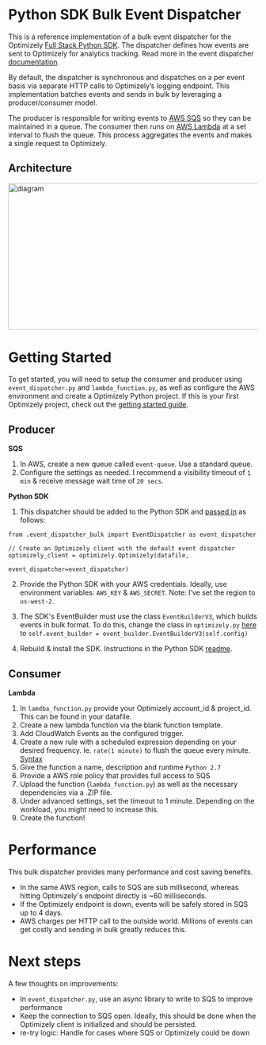 # Python SDK Bulk Event Dispatcher  

This is a reference implementation of a bulk event dispatcher for the Optimizely [Full Stack Python SDK](https://github.com/optimizely/python-sdk). The dispatcher defines how events are sent to Optimizely for analytics tracking. Read more in the event dispatcher [documentation](https://developers.optimizely.com/x/solutions/sdks/reference/?language=python#event-dispatcher).  

By default, the dispatcher is synchronous and dispatches on a per event basis via separate HTTP calls to Optimizely’s logging endpoint. This implementation batches events and sends in bulk by leveraging a producer/consumer model.

The producer is responsible for writing events to [AWS SQS](https://aws.amazon.com/sqs/) so they can be maintained in a queue. The consumer then runs on [AWS Lambda](https://aws.amazon.com/lambda/) at a set interval to flush the queue. This process aggregates the events and makes a single request to Optimizely. 

## Architecture 

<img src="https://s3-us-west-2.amazonaws.com/mauerbac-static-images/diagram.png" alt="diagram" width="516.75" height="294.75"/>

# Getting Started 

To get started, you will need to setup the consumer and producer using `event_dispatcher.py` and `lambda_function.py`, as well as configure the AWS environment and create a Optimizely Python project. If this is your first Optimizely project, check out the [getting started guide](https://developers.optimizely.com/x/solutions/sdks/getting-started/index.html?language=python).  

## Producer

__SQS__

1. In AWS, create a new queue called `event-queue`. Use a standard queue.
2. Configure the settings as needed. I recommend a visibility timeout of `1 min` & receive message wait time of `20 secs`. 

__Python SDK__

1. This dispatcher should be added to the Python SDK and [passed in](https://developers.optimizely.com/x/solutions/sdks/reference/?language=python#event-dispatcher) as follows:

```
from .event_dispatcher_bulk import EventDispatcher as event_dispatcher

// Create an Optimizely client with the default event dispatcher
optimizely_client = optimizely.Optimizely(datafile,
                                          event_dispatcher=event_dispatcher)
```

2. Provide the Python SDK with your AWS credentials. Ideally, use environment variables: `AWS_KEY` & `AWS_SECRET`. Note: I’ve set the region to `us-west-2`.  

3. The SDK's EventBuilder must use the class `EventBuilderV3`, which builds events in bulk format. To do this, change the class in `optimizely.py` [here](https://github.com/optimizely/python-sdk/blob/master/optimizely/optimizely.py#L80) to `self.event_builder = event_builder.EventBuilderV3(self.config)`

3. Rebuild & install the SDK. Instructions in the Python SDK [readme](https://github.com/optimizely/python-sdk/blob/master/README.md).

## Consumer

__Lambda__

1. In `lamdba_function.py` provide your Optimizely account_id & project_id. This can be found in your datafile.
2. Create a new lambda function via the blank function template.
3. Add CloudWatch Events as the configured trigger.
4. Create a new rule with a scheduled expression depending on your desired frequency. Ie. `rate(1 minute)` to flush the queue every minute. [Syntax](http://docs.aws.amazon.com/AmazonCloudWatch/latest/events/ScheduledEvents.html)
5. Give the function a name, description and runtime `Python 2.7`
6. Provide a AWS role policy that provides full access to SQS
7. Upload the function (`lambda_function.py`) as well as the necessary dependencies via a .ZIP file. 
8. Under advanced settings, set the timeout to 1 minute. Depending on the workload, you might need to increase this.
9. Create the function!

# Performance

This bulk dispatcher provides many performance and cost saving benefits.

* In the same AWS region, calls to SQS are sub millisecond, whereas hitting Optimizely's endpoint directly is ~60 milliseconds.
* If the Optimizely endpoint is down, events will be safely stored in SQS up to 4 days. 
* AWS charges per HTTP call to the outside world. Millions of events can get costly and sending in bulk greatly reduces this.

# Next steps

A few thoughts on improvements:

* In `event_dispatcher.py`, use an async library to write to SQS to improve performance
* Keep the connection to SQS open. Ideally, this should be done when the Optimizely client is initialized and should be persisted. 
* re-try logic: Handle for cases where SQS or Optimizely could be down 

